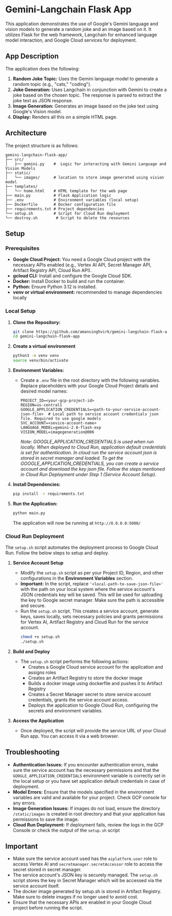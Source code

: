 # Gemini-Langchain Flask App

This application demonstrates the use of Google's Gemini language and vision models to generate a random joke and an image based on it. It utilizes Flask for the web framework, Langchain for enhanced language model interaction, and Google Cloud services for deployment.

## App Description

The application does the following:

1.  **Random Joke Topic:** Uses the Gemini language model to generate a random topic (e.g., "cats," "coding").
2.  **Joke Generation:** Uses Langchain in conjunction with Gemini to create a joke based on the chosen topic. The response is parsed to extract the joke text as JSON response.
3.  **Image Generation:** Generates an image based on the joke text using Google's Vision model.
4.  **Display:** Renders all this on a simple HTML page.

## Architecture

The project structure is as follows:

```
gemini-langchain-flask-app/
├── src/
│   ├── gemini.py    #  Logic for interacting with Gemini Language and Vision Models  
├── static/
│   └── images/      # location to store image generated using vision model
├── templates/
│   └── home.html    # HTML template for the web page
├── main.py          # Flask Application logic
├── .env             # Environment variables (local setup)
├── Dockerfile       # Docker configuration file
├── requirements.txt # Project dependencies
└── setup.sh         # Script for Cloud Run deployment
└── destroy.sh        # Script to delete the resources
```

## Setup

### Prerequisites

*   **Google Cloud Project:**  You need a Google Cloud project with the necessary APIs enabled (e.g., Vertex AI API, Secret Manager API, Artifact Registry API, Cloud Run API).
*   **gcloud CLI:** Install and configure the Google Cloud SDK.
*   **Docker:** Install Docker to build and run the container.
*   **Python:** Ensure Python 3.12 is installed.
*   **venv or virtual environment:** recommended to manage dependencies locally

### Local Setup

1.  **Clone the Repository:**
    ```bash
    git clone https://github.com/amansinghvirk/gemini-langchain-flask-app.git
    cd gemini-langchain-flask-app
    ```

2.  **Create a virtual environment**
    ```bash
    python3 -m venv venv
    source venv/bin/activate
    ```

3.  **Environment Variables:**
    *   Create a `.env` file in the root directory with the following variables. Replace placeholders with your Google Cloud Project details and desired model names:
        ```
        PROJECT_ID=<your-gcp-project-id>
        REGION=us-central1
        GOOGLE_APPLICATION_CREDENTIALS=<path-to-your-service-account-json-file>  # Local path to service account credentials json file. Required to use google models
        SVC_ACCOUNT=<sevice-account-name>
        LANGUAGE_MODEL=gemini-2.0-flash-exp
        VISION_MODEL=imagegeneration@006
        ```
        *Note: GOOGLE_APPLICATION_CREDENTIALS is used when run locally. When deployed to Cloud Run, application default credentials is set for authentication. In cloud run the service account json is stored in secret manager and loaded.*
        *To get the GOOGLE_APPLICATION_CREDENTIALS, you can create a service account and download the key json file. Follow the steps mentioned in Cloud Run Deployment under Step 1 (Service Account Setup)*.

4.  **Install Dependencies:**
    ```bash
    pip install -r requirements.txt
    ```
    
5.  **Run the Application:**
    ```bash
    python main.py
    ```

    The application will now be running at `http://0.0.0.0:5000/`

### Cloud Run Deployment

The `setup.sh` script automates the deployment process to Google Cloud Run.  Follow the below steps to setup and deploy.

1.  **Service Account Setup**
    *   Modify the `setup.sh` script as per your Project ID, Region, and other configurations in the **Environment Variables** section.
    *   **Important:** In the script, replace  `'<local-path-to-save-json-file>'`  with the path on your local system where the service account's JSON credentials key will be saved. This will be used for uploading the key to Google secret manager. Make sure the path is accessible and secure.
    *   Run the `setup.sh` script. This creates a service account, generate keys, saves locally, sets necessary policies and grants permissions for Vertex AI, Artifact Registry and Cloud Run for the service account.
        ```bash
        chmod +x setup.sh
        ./setup.sh
        ```
2.  **Build and Deploy**
    *   The `setup.sh` script performs the following actions:
        *   Creates a Google Cloud service account for the application and assigns roles
        *   Creates an Artifact Registry to store the docker image
        *   Builds a docker image using dockerfile and pushes it to Artifact Registry
        *   Creates a Secret Manager secret to store service account credentials, grants the service account access.
        *   Deploys the application to Google Cloud Run, configuring the secrets and environment variables.

3.  **Access the Application**
    *   Once deployed, the script will provide the service URL of your Cloud Run app. You can access it via a web browser.

## Troubleshooting

*   **Authentication Issues:** If you encounter authentication errors, make sure the service account has the necessary permissions and that the `GOOGLE_APPLICATION_CREDENTIALS` environment variable is correctly set in the local setup or you have set application default credentials in case of deployment.
*   **Model Errors:** Ensure that the models specified in the environment variables are valid and available for your project. Check GCP console for any errors.
*   **Image Generation Issues:** If images do not load, ensure the directory `/static/images` is created in root directory and that your application has permissions to save the image.
*   **Cloud Run Deployment:** If deployment fails, review the logs in the GCP Console or check the output of the `setup.sh` script 

## Important

*   Make sure the service account used has the `aiplatform.user` role to access Vertex AI and `secretmanager.secretAccessor` role to access the secret stored in secret manager.
*   The service account's JSON key is securely managed. The `setup.sh`  script stores the key in Secret Manager which will be accessed via the service account itself.
*   The docker image generated by setup.sh is stored in Artifact Registry. Make sure to delete images if no longer used to avoid cost.
*   Ensure that the necessary APIs are enabled in your Google Cloud project before running the script.
```